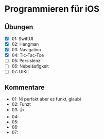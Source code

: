 # Programmieren für iOS

## Übungen

- [X] 01: SwiftUI
- [X] 02: Hangman
- [X] 03: Navigation
- [X] 04: Tic-Tac-Toe
- [ ] 05: Persistenz
- [ ] 06: Nebeläufigkeit
- [ ] 07: UIKit

## Kommentare
- 01: Ni perfekt aber es funkt, glaubi
- 02: Funzt 
- 03: 👍
- 04: 
- 05: 
- 06: 
- 07: 
